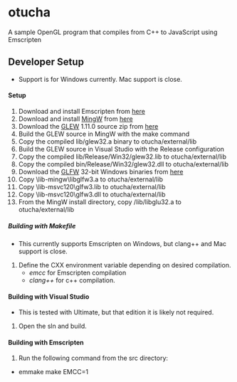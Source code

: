 # otucha
A sample OpenGL program that compiles from C++ to JavaScript using Emscripten

## Developer Setup
- Support is for Windows currently.  Mac support is close.

#### Setup
1. Download and install Emscripten from [here](http://kripken.github.io/emscripten-site/docs/getting_started/downloads.html)
2. Download and install [MingW](http://mingw.org/) from [here](http://mingw.org/download/installer)
3. Download the [GLEW](http://glew.sourceforge.net/) 1.11.0 source zip from [here](http://sourceforge.net/projects/glew/files/glew/1.11.0/)
4. Build the GLEW source in MingW with the make command
5. Copy the compiled lib/glew32.a binary to otucha/external/lib
6. Build the GLEW source in Visual Studio with the Release configuration
7. Copy the compiled lib/Release/Win32/glew32.lib to otucha/external/lib
8. Copy the compiled bin/Release/Win32/glew32.dll to otucha/external/lib
9. Download the [GLFW](http://www.glfw.org/) 32-bit Windows binaries from [here](http://www.glfw.org/download.html)
10. Copy \lib-mingw\libglfw3.a to otucha/external/lib
11. Copy \lib-msvc120\glfw3.lib to otucha/external/lib
12. Copy \lib-msvc120\glfw3.dll to otucha/external/lib
13. From the MingW install directory, copy /lib/libglu32.a to otucha/external/lib

##### Building with Makefile
- This currently supports Emscripten on Windows, but clang++ and Mac support is close.
1. Define the CXX environment variable depending on desired compilation.
   - _emcc_ for Emscripten compilation
   - _clang++_ for c++ compilation.

#### Building with Visual Studio
- This is tested with Ultimate, but that edition it is likely not required.
1. Open the sln and build.

#### Building with Emscripten
1. Run the following command from the src directory:
- emmake make EMCC=1

